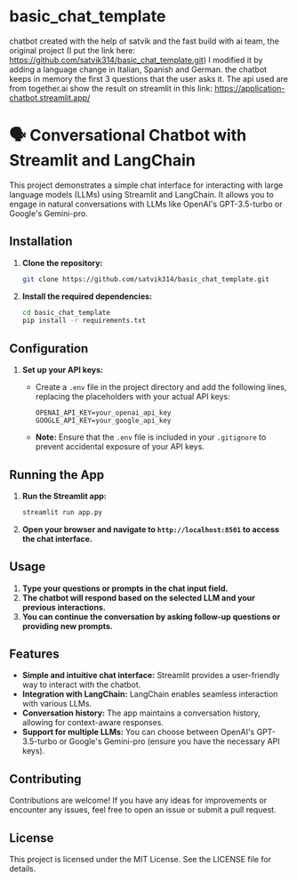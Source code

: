 # basic_chat_template


chatbot created with the help of satvik and the fast build with ai team, the original project (I put the link here: https://github.com/satvik314/basic_chat_template.git) I modified it by adding a language change in Italian, Spanish and German. the chatbot keeps in memory the first 3 questions that the user asks it. The api used are from together.ai
show the result on streamlit in this link: https://application-chatbot.streamlit.app/


# 🗣️ Conversational Chatbot with Streamlit and LangChain

This project demonstrates a simple chat interface for interacting with large language models (LLMs) using Streamlit and LangChain. It allows you to engage in natural conversations with LLMs like OpenAI's GPT-3.5-turbo or Google's Gemini-pro.

## Installation

1. **Clone the repository:**

   ```bash
   git clone https://github.com/satvik314/basic_chat_template.git
   ```

2. **Install the required dependencies:**

   ```bash
   cd basic_chat_template
   pip install -r requirements.txt
   ```

## Configuration

1. **Set up your API keys:**

   - Create a `.env` file in the project directory and add the following lines, replacing the placeholders with your actual API keys:

     ```
     OPENAI_API_KEY=your_openai_api_key
     GOOGLE_API_KEY=your_google_api_key
     ```

   - **Note:** Ensure that the `.env` file is included in your `.gitignore` to prevent accidental exposure of your API keys.

## Running the App

1. **Run the Streamlit app:**

   ```bash
   streamlit run app.py
   ```

2. **Open your browser and navigate to `http://localhost:8501` to access the chat interface.**

## Usage

1. **Type your questions or prompts in the chat input field.**
2. **The chatbot will respond based on the selected LLM and your previous interactions.**
3. **You can continue the conversation by asking follow-up questions or providing new prompts.**

## Features

- **Simple and intuitive chat interface:** Streamlit provides a user-friendly way to interact with the chatbot.
- **Integration with LangChain:** LangChain enables seamless interaction with various LLMs.
- **Conversation history:** The app maintains a conversation history, allowing for context-aware responses.
- **Support for multiple LLMs:** You can choose between OpenAI's GPT-3.5-turbo or Google's Gemini-pro (ensure you have the necessary API keys).

## Contributing

Contributions are welcome! If you have any ideas for improvements or encounter any issues, feel free to open an issue or submit a pull request.


## License

This project is licensed under the MIT License. See the LICENSE file for details.
